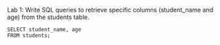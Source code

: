 Lab 1: Write SQL queries to retrieve specific columns (student_name and age) from the students table.

```
SELECT student_name, age
FROM students;
```
